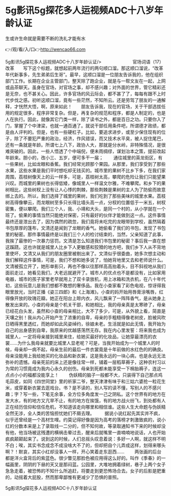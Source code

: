# 5g影讯5g探花多人运视频ADC十八岁年龄认证
生或许生命就是需要不断的洗礼才能有水

👉/观/看/入/口👉http://wencao66.com

5g影讯5g探花多人运视频ADC十八岁年龄认证/>　　　　　　　官场词语（17）改革　　写下这个标题，就想起前两年流行的两句顺口溜。那这顺口溜说，“改革年代新事多，先生弟弟后生哥”。最早，这顺口溜是一位朋友告诉我的，他在组织部门工作。长期在企业主管部门，整天除了跑企业，就是与一帮文友在一起，上网或品茶聊天。虽身在官场，对官场之事，却不感兴趣；对外面的世界，管它精彩还是无奈，也不甚关心。因此，许多官场的风云际会，都不甚了了，每每有跟不上时代步伐之感。初听这顺口溜，竟有一些茫然，不知所云。还是劳驾了朋友的一通解释，才恍然大悟，啊，原来如此！　　朋友告诉我，现在的官场，关于干部选拔任用的规定很多，程序非常复杂。但是，再复杂的规范和程序，都是人制定的，也是人在执行。因此，就像其它门类一样，除了读书之外，都是百日之功。只要你入了门，掌握了个中津梁，也就一通百通了。就说干部任用条件吧，所谓德才政绩，都是由人评判的。但是，也有一些硬杠子。比如，要追求进步，或至少保住现有的位子，除了不要犯严重的政治，经济，作风错误，而又技术水平臭，被人捉住尾巴，还有一条就是年龄。所谓七上八下，政协人大，那就是分水岭，非特殊情况，是很难突破的。因此，一些人悟透了个中端倪，便未雨绸缪，谋划治本之策，提前改起年龄来。胆小的，改小三、五岁，便可多干一届；
　　通往城里的英龙街区，有一些果树，比如龙眼和香蕉。我们经常光顾那个果园。从那里，我们享受到了那些水果，这些水果是我们平时想吃却无钱买的。城市里的果树不比乡下多，在我们家周围，荔枝树像天上的云一样多，可是，荔枝树太高，攀爬的危险让我们只能望果兴叹。而城里的果树也长得低矮，像城里人一样温文尔雅，不难攀爬。和乡下的果树相比，这些树杈上没有让人心悸的荆棘，那些荆棘是果树的主人为了防偷而故意绑上去的。所以，我们选择了城里的果树，我们吃到了那些美味的城里水果。荔枝树高得像攀云，而龙眼树至多只长得比墙头高一点，分杈的位置低于一米五，树杈密集，便以攀爬。我们三个人，我、小靖和大头，是同一个村的，从小学就在一个班了。偷果的事情当然只能绝对保密，只有最好的伙伴才能做到这一点。这件事情最终还是泄出去了，因为偶然的疏忽，我们竟将未吃完的龙眼带到学校，虽然隔着书包厚厚的篷布，文清还是闻到了龙眼的香气。她偷看了我们的书包，发现了书包里的秘密。那件事情最终是以我们三个人的检讨结束的，当然，父亲知道了此事，我挨了最惨的一次暴力惩罚。文清是怎么知道我们书包里的秘密？事后我一直在想这蹊跷。这也许就是城里人比乡下人更敏感和狡猾的地方吧，我们乡下人从不背地里使坏，文清又从我们的朋友圈里被剔出来了。文清似乎很委曲，她多次想主动和我们解释这件事情，可是，我们不想和她多说了，怕她背地里又去和老师说什么。文清被孤立开了，她形单影只，再也不像以往那样高高抬着头，目不斜视地从我们面前走过，她看见我们，大老远就避开了。城市人的优点也不是都没有，比如家用电器，城市的孩子家里老早就用上了双卡录放机，用上冰箱和洗衣机，在八十年代初，这些玩意儿是我们想都不敢想的奢侈品。我在小查家看了彩色电视，惊讶得我眼里放光，当时正播《姿三四郎》和《上海滩》。小查的妈开始用唇膏涂嘴唇，红得像开放的玫瑰花瓣。她正在阳台上晾内衣，风儿飘来了一阵阵香气，是从她身上散发出来的。小查的母亲是个机关干部，和她相比，我的母亲真是太寒碜了，母亲已经花白头发，虽然和小查的母亲相比，大不了多少，可是，从外貌上看，简直是天壤之别！我从内心开始产生了浓重的自卑，母亲的手粗糙得像老树皮，脸被风吹日晒得黑里透红，而她却如此风姿绰约，徐娘未老。生活就是如此无情，我开始为自己的出身感到自卑，我原来的优越感荡然无存。我在内心里发誓：将来我也成为城里人，一定将母亲接到城里来住，给她买最好的化妆品，让她穿最漂亮的衣裳……为什么我母亲就要比城里人显老呢？可是，当我开始成为一个城里人的时候，母亲却一病不起，母亲生前的最后一件衣裳竟是十年前做的水红色的的确良。母亲没能用上我给她买的化妆品和新衣裳，这是我永远的一块心病，也是永远无法弥补的遗憾。母亲死前的床上还是像往常一样，铺着一层稻草褥子，这种农村习以为常的习惯竟成为我内心永久的创伤。母亲到死都未能享受一下棉胎褥子，连这一点点小小的福都没能享上！
　　伪妖精的脑子一般都不大，只装得下自己那点鸡毛蒜皮，如同《四世同堂》里的祈家二爷，整天津津有味于和三姑六婆抢一粒花生米，或穿着新衣裳去逛戏台。书？是不读的，别人写的读不懂，写别人的不感兴趣；字？写一些，下笔无余事，全方位多角度发一己之阴私。这个世界有的地方在发大水，有的地方又亢旱不止，有的地方在挨饿，有的地方战火纷飞，到处都有人正在经历信仰和信任危机，不知道该走向哪里和相信谁。这些人生大命题与伪妖精全然无涉，全人类的苦恼担忧她们不屑去理。
　　据说小说红起先其实并不疯，似乎还曾经是一个高材生哩。约莫记得好像是因为高考的落榜才刺激致疯的，说小红的分数本来是上了录取线一二分的，但不知何故，等录取通知书下来的时候却没有他，他当场被这残遭的横祸击晕过去，醒来后就嘴里一直喃喃地说话，人也开始疯疯颠颠起来了。说到这的时候，人们总摇头叹息着说：多好一人啊，就这样不明不白；唉，其实书念成念不成没啥大不了的，但却把自个儿弄成这样，划得来哪头啊？！默哀，其实小红却没事人一样，开心笑着走东逛西……
　　两张画的后台都是洋火盒背后的紫蓝色。很少瞥见那脸色被应用得这么好的。叫作《季春》的一幅画里，阴阴的下昼的天又是那闷蓝。公园里，大堆地拥着绿树，巷子上两个女子急急走着，被恐怖的不知什么所追赶，将要走到更恐怖场合去。女子的后影是肥重的，动摇着大屁股，然而那卑鄙惟有更减少了恐惧的普照。

5g影讯5g探花多人运视频ADC十八岁年龄认证

